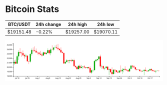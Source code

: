 # Bitcoin Stats

BTC/USDT|24h change|24h high|24h low|
|---|---|---|---|
|$19151.48|-0.22%|$19257.00|$19070.11|

<img src="./chart.svg">
